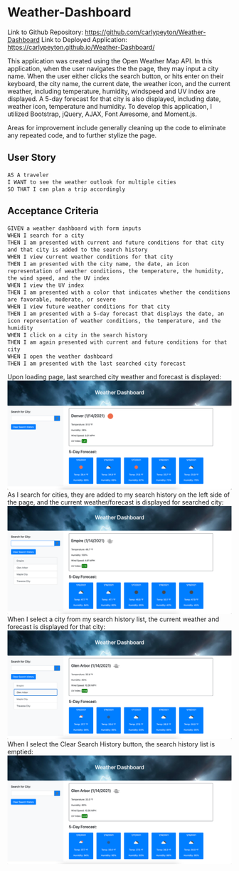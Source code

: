 # Weather-Dashboard

Link to Github Repository: https://github.com/carlypeyton/Weather-Dashboard
Link to Deployed Application: https://carlypeyton.github.io/Weather-Dashboard/

This application was created using the Open Weather Map API. In this application, when the user navigates the the page, they may input a city name. When the user either clicks the search button, or hits enter on their keyboard, the city name, the current date, the weather icon, and the current weather, including temperature, humidity, windspeed and UV index are displayed. A 5-day forecast for that city is also displayed, including date, weather icon, temperature and humidity. To develop this application, I utilized Bootstrap, jQuery, AJAX, Font Awesome, and Moment.js. 

Areas for improvement include generally cleaning up the code to eliminate any repeated code, and to further stylize the page. 

## User Story

```
AS A traveler
I WANT to see the weather outlook for multiple cities
SO THAT I can plan a trip accordingly
```

## Acceptance Criteria

```
GIVEN a weather dashboard with form inputs
WHEN I search for a city
THEN I am presented with current and future conditions for that city and that city is added to the search history
WHEN I view current weather conditions for that city
THEN I am presented with the city name, the date, an icon representation of weather conditions, the temperature, the humidity, the wind speed, and the UV index
WHEN I view the UV index
THEN I am presented with a color that indicates whether the conditions are favorable, moderate, or severe
WHEN I view future weather conditions for that city
THEN I am presented with a 5-day forecast that displays the date, an icon representation of weather conditions, the temperature, and the humidity
WHEN I click on a city in the search history
THEN I am again presented with current and future conditions for that city
WHEN I open the weather dashboard
THEN I am presented with the last searched city forecast
```

Upon loading page, last searched city weather and forecast is displayed:
<img src = "Screenshots/Screen Shot 2021-01-14 at 11.10.41 AM.png">
As I search for cities, they are added to my search history on the left side of the page, and the current weather/forecast is displayed for searched city:
<img src = "Screenshots/Screen Shot 2021-01-14 at 11.11.07 AM.png">
When I select a city from my search history list, the current weather and forecast is displayed for that city:
<img src = "Screenshots/Screen Shot 2021-01-14 at 11.11.18 AM.png">
When I select the Clear Search History button, the search history list is emptied: 
<img src = "Screenshots/Screen Shot 2021-01-14 at 11.11.29 AM.png">

